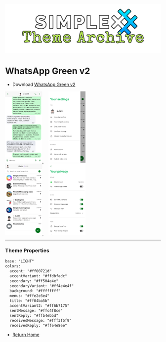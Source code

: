 ![SxC Theme Archive Banner](../resources/SxC_themeBanner.png)

# WhatsApp Green v2

* Download [WhatsApp Green v2](../themes/SxC_whatsappGreen-v2.theme)

<a href="../screenshots/SxC_whatsappGreen-v201.jpg" target="_blank">
		<img src="../screenshots/SxC_whatsappGreen-v201.jpg" width="120">
</a>&nbsp;&nbsp;&nbsp;
<a href="../screenshots/SxC_whatsappGreen-v202.jpg" target="_blank">
		<img src="../screenshots/SxC_whatsappGreen-v202.jpg" width="120">
</a>
<br>
<a href="../screenshots/SxC_whatsappGreen-v203.jpg" target="_blank">
		<img src="../screenshots/SxC_whatsappGreen-v203.jpg" width="120">
</a>&nbsp;&nbsp;&nbsp;
<a href="../screenshots/SxC_whatsappGreen-v204.jpg" target="_blank">
		<img src="../screenshots/SxC_whatsappGreen-v204.jpg" width="120">
</a>

----
### Theme Properties
```
base: "LIGHT"
colors:
  accent: "#ff00721d"
  accentVariant: "#ffdbfadc"
  secondary: "#ff504e4e"
  secondaryVariant: "#ff4e4e4f"
  background: "#ffffffff"
  menus: "#ffe2e3e4"
  title: "#ff04ba5b"
  accentVariant2: "#ff6b7175"
  sentMessage: "#ffc4f8ce"
  sentReply: "#ffb4ebbd"
  receivedMessage: "#fff3f5f9"
  receivedReply: "#ffe4e8ee"
```

* [Return Home](../)
